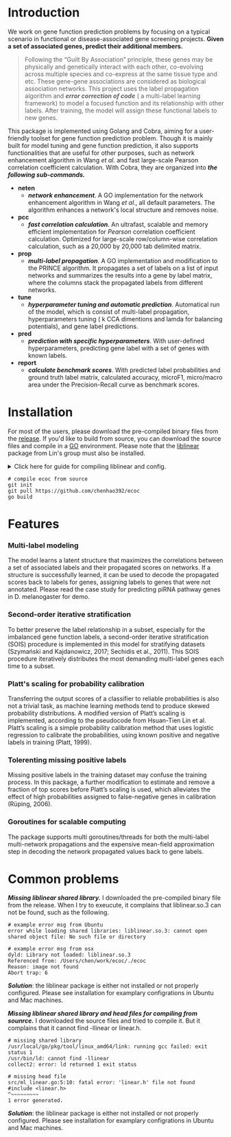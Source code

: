 

# Introduction
We work on gene function prediction problems by focusing on a typical scenario in functional or disease-associated gene screening projects. **Given a set of associated genes, predict their additional members.**

> Following the “Guilt By Association” principle, these genes may be physically and genetically interact with each other,  co-evolving across multiple species and co-express at the same tissue type and etc. These gene-gene associations are considered as biological association networks. This project uses the label propagation algorithm and ***error correction of code*** ( a multi-label learning framework) to model a focused function and its relationship with other labels. After training,  the model will assign these functional labels to new genes.

This package is implemented using Golang and Cobra, aiming for a user-friendly toolset for gene function prediction problem. Though it is mainly built for model tuning and gene function prediction, it also supports functionalities that are useful for other purposes, such as network enhancement algorithm in Wang *et al.* and fast large-scale Pearson correlation coefficient calculation. With Cobra, they are organized into ***the following sub-commands.***

 - **neten**     
	 - ***network enhancement***. A GO implementation for the network enhancement algorithm in Wang *et al.*, all default parameters. The algorithm enhances a network's local structure and removes noise. 
 - **pcc**
	 - ***fast correlation calculation***. An ultrafast, scalable and memory efficient implementation for *Pearson* correlation coefficient calculation. Optimized for large-scale row/column-wise correlation calculation, such as a 20,000 by 20,000 tab delimited matrix. 
 -  **prop**
	 - ***multi-label propagation***.  A GO implementation and modification to the PRINCE algorithm. It propagates a set of labels on a list of input networks and summarizes the results into a gene by label matrix, where the columns stack the propagated labels from different networks. 
 - **tune**
	 - ***hyperparameter tuning and automatic prediction***. Automatical run of the model, which is consist of multi-label propagation, hyperparameters tuning ( k CCA dimentions and lamda for balancing potentials), and gene label predictions.
 -  **pred**
	 - ***prediction with specific hyperparameters***.  With user-defined hyperparameters, predicting gene label with a set of genes with known labels. 
 - **report**
	 - ***calculate benchmark scores***. With predicted label probabilities and ground truth label matrix, calculated accuracy, microF1, micro/macro area under the Precision-Recall curve as benchmark scores.

# Installation
For most of the users, please download the pre-compiled binary files from the [release](https://github.com/chenhao392/ecoc/releases). If you'd like to build from source, you can download the source files and compile in a [GO](https://golang.org/doc/install) environment. Please note that the [liblinear](https://www.csie.ntu.edu.tw/~cjlin/liblinear/) package from Lin's group must also be installed.

<details> <summary>Click here for guide for compiling liblinear and config.</summary>

```
# instll liblinear
tar -xf liblinear-2.30.tar.gz
cd liblinear-2.30
make lib
ln -s liblinear.so.3 liblinear.so

# config for osx
# please add the following to your ~/.bash_profile
export LD_LIBRARY_PATH="/path/to/liblinear-2.30:$LD_LIBRARY_PATH"
export DYLD_LIBRARY_PATH="/path/to/liblinear-2.30:$DYLD_LIBRARY_PATH"
export C_INCLUDE_PATH="/path/to/liblinear-2.30:$C_INCLUDE_PATH"

# config for ubuntu
# please add the following to your ~/.bashrc
export LD_LIBRARY_PATH="/path/to/liblinear-2.30:$LD_LIBRARY_PATH"
export LIBRARY_PATH="/path/to/liblinear-2.30:$LIBRARY_PATH"
export C_INCLUDE_PATH="/path/to/liblinear-2.30:$C_INCLUDE_PATH"
```

</details>
 
```
# compile ecoc from source
git init
git pull https://github.com/chenhao392/ecoc
go build
```
# Features

### Multi-label modeling
The model learns a latent structure that maximizes the correlations between a set of associated labels and their propagated scores on networks. If a structure is successfully learned,  it can be used to decode the propagated scores back to labels for genes, assigning labels to genes that were not annotated.  Please read the case study for predicting piRNA pathway genes in D. melanogaster for demo.
  
### Second-order iterative stratification 
To better preserve the label relationship in a subset,  especially for the imbalanced gene function labels, a second-order iterative stratification (SOIS) procedure is implemented in this model for stratifying datasets (Szymański and Kajdanowicz, 2017; Sechidis et al., 2011). This SOIS procedure iteratively distributes the most demanding multi-label genes each time to a subset. 

### Platt's scaling for probability calibration
Transferring the output scores of a classifier to reliable probabilities is also not a trivial task, as machine learning methods tend to produce skewed probability distributions. A modified version of Platt’s scaling is implemented, according to the pseudocode from Hsuan-Tien Lin et al. Platt’s scaling is a simple probability calibration method that uses logistic regression to calibrate the probabilities, using known positive and negative labels in training (Platt, 1999).

### Tolerenting missing positive labels
Missing positive labels in the training dataset may confuse the training process. In this package, a further modification to estimate and remove a fraction of top scores before Platt’s scaling is used, which alleviates the effect of high probabilities assigned to false-negative genes in calibration (Rüping, 2006).

### Goroutines for scalable computing
The package supports multi goroutines/threads for both the multi-label multi-network propagations and the expensive mean-field approximation step in decoding the network propagated values back to gene labels. 

# Common problems


 ***Missing liblinear shared library.*** 
I downloaded the pre-compiled binary file from the release. When I try to exeucute, it complains that liblinear.so.3 can not be found, such as the following. 
```
# example error msg from Ubuntu
error while loading shared libraries: liblinear.so.3: cannot open shared object file: No such file or directory
```
```
# example error msg from osx
dyld: Library not loaded: liblinear.so.3
Referenced from: /Users/chen/work/ecoc/./ecoc
Reason: image not found
Abort trap: 6
```
***Solution***: the liblinear package is either not installed or not properly configured. Please see installation for examplary configrations in Ubuntu and Mac machines. 

 ***Missing liblinear shared library and head files for compiling from sounrce.*** 
 I downloaded the source files and tried to compile it. But it complains that it cannot find -llinear or linear.h. 
```
# missing shared library
/usr/local/go/pkg/tool/linux_amd64/link: running gcc failed: exit status 1
/usr/bin/ld: cannot find -llinear
collect2: error: ld returned 1 exit status

# missing head file
src/ml_linear.go:5:10: fatal error: 'linear.h' file not found
#include <linear.h>
^~~~~~~~~~
1 error generated.
```
***Solution***: the liblinear package is either not installed or not properly configured. Please see installation for examplary configrations in Ubuntu and Mac machines. 
